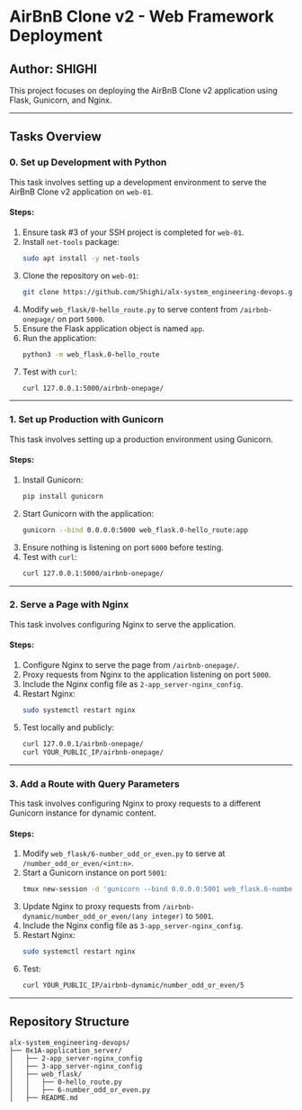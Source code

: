 # AirBnB Clone v2 - Web Framework Deployment

## Author: SHIGHI

This project focuses on deploying the AirBnB Clone v2 application using Flask, Gunicorn, and Nginx.

---

## Tasks Overview

### 0. Set up Development with Python

This task involves setting up a development environment to serve the AirBnB Clone v2 application on `web-01`.

#### Steps:
1. Ensure task #3 of your SSH project is completed for `web-01`.
2. Install `net-tools` package:
   ```bash
   sudo apt install -y net-tools
   ```
3. Clone the repository on `web-01`:
   ```bash
   git clone https://github.com/Shighi/alx-system_engineering-devops.git
   ```
4. Modify `web_flask/0-hello_route.py` to serve content from `/airbnb-onepage/` on port `5000`.
5. Ensure the Flask application object is named `app`.
6. Run the application:
   ```bash
   python3 -m web_flask.0-hello_route
   ```
7. Test with `curl`:
   ```bash
   curl 127.0.0.1:5000/airbnb-onepage/
   ```

---

### 1. Set up Production with Gunicorn

This task involves setting up a production environment using Gunicorn.

#### Steps:
1. Install Gunicorn:
   ```bash
   pip install gunicorn
   ```
2. Start Gunicorn with the application:
   ```bash
   gunicorn --bind 0.0.0.0:5000 web_flask.0-hello_route:app
   ```
3. Ensure nothing is listening on port `6000` before testing.
4. Test with `curl`:
   ```bash
   curl 127.0.0.1:5000/airbnb-onepage/
   ```

---

### 2. Serve a Page with Nginx

This task involves configuring Nginx to serve the application.

#### Steps:
1. Configure Nginx to serve the page from `/airbnb-onepage/`.
2. Proxy requests from Nginx to the application listening on port `5000`.
3. Include the Nginx config file as `2-app_server-nginx_config`.
4. Restart Nginx:
   ```bash
   sudo systemctl restart nginx
   ```
5. Test locally and publicly:
   ```bash
   curl 127.0.0.1/airbnb-onepage/
   curl YOUR_PUBLIC_IP/airbnb-onepage/
   ```

---

### 3. Add a Route with Query Parameters

This task involves configuring Nginx to proxy requests to a different Gunicorn instance for dynamic content.

#### Steps:
1. Modify `web_flask/6-number_odd_or_even.py` to serve at `/number_odd_or_even/<int:n>`.
2. Start a Gunicorn instance on port `5001`:
   ```bash
   tmux new-session -d 'gunicorn --bind 0.0.0.0:5001 web_flask.6-number_odd_or_even:app'
   ```
3. Update Nginx to proxy requests from `/airbnb-dynamic/number_odd_or_even/(any integer)` to `5001`.
4. Include the Nginx config file as `3-app_server-nginx_config`.
5. Restart Nginx:
   ```bash
   sudo systemctl restart nginx
   ```
6. Test:
   ```bash
   curl YOUR_PUBLIC_IP/airbnb-dynamic/number_odd_or_even/5
   ```

---

## Repository Structure

```
alx-system_engineering-devops/
├── 0x1A-application_server/
│   ├── 2-app_server-nginx_config
│   ├── 3-app_server-nginx_config
│   ├── web_flask/
│   │   ├── 0-hello_route.py
│   │   ├── 6-number_odd_or_even.py
│   ├── README.md
```


